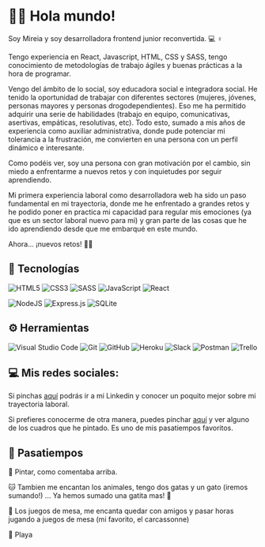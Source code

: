 # 👋🏼 Hola mundo!  

Soy Mireia y soy desarrolladora frontend junior reconvertida. 💻 ♀️

Tengo experiencia en React, Javascript, HTML, CSS y SASS, tengo conocimiento de metodologías de trabajo ágiles y buenas prácticas a la hora de programar. 

Vengo del ámbito de lo social, soy educadora social e integradora social. He tenido la oportunidad de trabajar con diferentes sectores (mujeres, jóvenes, personas mayores y personas drogodependientes). Eso me ha permitido adquirir una serie de habilidades (trabajo en equipo, comunicativas, asertivas, empáticas, resolutivas, etc). Todo esto, sumado a mis años de experiencia como auxiliar administrativa, donde pude potenciar mi tolerancia a la frustración, me convierten en una persona con un perfil dinámico e interesante. 

Como podéis ver, soy una persona con gran motivación por el cambio, sin miedo a enfrentarme a nuevos retos y con inquietudes por seguir aprendiendo.

Mi primera experiencia laboral como desarrolladora web ha sido un paso fundamental en mi trayectoria, donde me he enfrentado a grandes retos y he podido poner en practica mi capacidad para regular mis emociones (ya que es un sector laboral nuevo para mi) y gran parte de las cosas que he ido aprendiendo desde que me embarqué en este mundo.

Ahora... ¡nuevos retos! 💪🏼


## 🚀 Tecnologías 


![HTML5](https://img.shields.io/badge/html5-%23E34F26.svg?style=for-the-badge&logo=html5&logoColor=white)
![CSS3](https://img.shields.io/badge/css3-%231572B6.svg?style=for-the-badge&logo=css3&logoColor=white)
![SASS](https://img.shields.io/badge/SASS-hotpink.svg?style=for-the-badge&logo=SASS&logoColor=white)
![JavaScript](https://img.shields.io/badge/javascript-%23323330.svg?style=for-the-badge&logo=javascript&logoColor=%23F7DF1E)
![React](https://img.shields.io/badge/react-%2320232a.svg?style=for-the-badge&logo=react&logoColor=%2361DAFB)



![NodeJS](https://img.shields.io/badge/node.js-6DA55F?style=for-the-badge&logo=node.js&logoColor=white)
![Express.js](https://img.shields.io/badge/express.js-%23404d59.svg?style=for-the-badge&logo=express&logoColor=%2361DAFB)
![SQLite](https://img.shields.io/badge/sqlite-%2307405e.svg?style=for-the-badge&logo=sqlite&logoColor=white)



## ⚙️ Herramientas 

![Visual Studio Code](https://img.shields.io/badge/Visual%20Studio%20Code-0078d7.svg?style=for-the-badge&logo=visual-studio-code&logoColor=white)
![Git](https://img.shields.io/badge/git-%23F05033.svg?style=for-the-badge&logo=git&logoColor=white)
![GitHub](https://img.shields.io/badge/github-%23121011.svg?style=for-the-badge&logo=github&logoColor=white)
![Heroku](https://img.shields.io/badge/heroku-%23430098.svg?style=for-the-badge&logo=heroku&logoColor=white)
![Slack](https://img.shields.io/badge/Slack-4A154B?style=for-the-badge&logo=slack&logoColor=white)
![Postman](https://img.shields.io/badge/Postman-FF6C37?style=for-the-badge&logo=postman&logoColor=white)
![Trello](https://img.shields.io/badge/Trello-%23026AA7.svg?style=for-the-badge&logo=Trello&logoColor=white)


## 💻 Mis redes sociales: 


Si pinchas [aquí](https://www.linkedin.com/in/mireia-s-0845661a4/) podrás ir a mi Linkedin y conocer un poquito mejor sobre mi trayectoria laboral. 

Si prefieres conocerme de otra manera, puedes pinchar [aquí](https://www.instagram.com/senderuela___/) y ver alguno de los cuadros que he pintado. Es uno de mis pasatiempos favoritos. 

## 🎊 Pasatiempos 

🎨 Pintar, como comentaba arriba.

🐱 Tambien me encantan los animales, tengo dos gatas y un gato (iremos sumando!) ... Ya hemos sumado una gatita mas! 🤭

🎲 Los juegos de mesa, me encanta quedar con amigos y pasar horas jugando a juegos de mesa (mi favorito, el carcassonne) 

🌊 Playa


